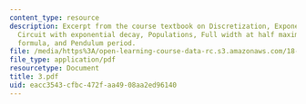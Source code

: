 ```yaml
---
content_type: resource
description: Excerpt from the course textbook on Discretization, Exponential decay,
  Circuit with exponential decay, Populations, Full width at half maximum, Stirling?s
  formula, and Pendulum period.
file: /media/https%3A/open-learning-course-data-rc.s3.amazonaws.com/18-098-street-fighting-mathematics-january-iap-2008/eacc3543cfbc472faa4908aa2ed96140_3.pdf
file_type: application/pdf
resourcetype: Document
title: 3.pdf
uid: eacc3543-cfbc-472f-aa49-08aa2ed96140
---
```

